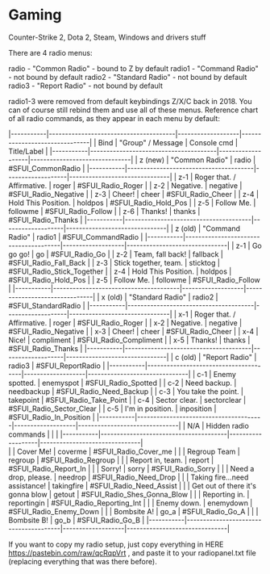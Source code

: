 # Gaming
Counter-Strike 2, Dota 2, Steam, Windows and drivers stuff





There are 4 radio menus:

radio  - "Common Radio"   - bound to Z by default
radio1 - "Command Radio"  - not bound by default
radio2 - "Standard Radio" - not bound by default
radio3 - "Report Radio"   - not bound by default

radio1-3 were removed from default keybindings Z/X/C back in 2018. You can of course still rebind them and use all of these menus.
Reference chart of all radio commands, as they appear in each menu by default:

|-----------|---------------------------------------|-------------------|-------------------------------|
|	Bind	|	"Group" / Message					|	Console cmd		|	Title/Label					|
|-----------|---------------------------------------|-------------------|-------------------------------|
|	z (new)	|	"Common Radio"						|	radio			|	#SFUI_CommonRadio			|
|-----------|---------------------------------------|-------------------|-------------------------------|
|	z-1		|	Roger that. / Affirmative.			|	roger			|	#SFUI_Radio_Roger			|
|	z-2		|	Negative. 							|	negative		|	#SFUI_Radio_Negative		|
|	z-3		|	Cheer! 								|	cheer			|	#SFUI_Radio_Cheer			|
|	z-4		|	Hold This Position.					|	holdpos			|	#SFUI_Radio_Hold_Pos		|
|	z-5		|	Follow Me.							|	followme		|	#SFUI_Radio_Follow			|
|	z-6		|	Thanks!								|	thanks			|	#SFUI_Radio_Thanks			|
|-----------|---------------------------------------|-------------------|-------------------------------|
|	z (old)	|	"Command Radio"						|	radio1			|	#SFUI_CommandRadio			|
|-----------|---------------------------------------|-------------------|-------------------------------|
|	z-1		|	Go go go!							|	go				|	#SFUI_Radio_Go				|
|	z-2		|	Team, fall back!					|	fallback		|	#SFUI_Radio_Fall_Back		|
|	z-3		|	Stick together, team.				|	sticktog		|	#SFUI_Radio_Stick_Together	|
|	z-4		|	Hold This Position.					|	holdpos			|	#SFUI_Radio_Hold_Pos		|
|	z-5		|	Follow Me.							|	followme		|	#SFUI_Radio_Follow			|
|-----------|---------------------------------------|-------------------|-------------------------------|
|	x (old)	|	"Standard Radio"					|	radio2			|	#SFUI_StandardRadio			|
|-----------|---------------------------------------|-------------------|-------------------------------|
|	x-1		|	Roger that. / Affirmative. 			|	roger			|	#SFUI_Radio_Roger			|
|	x-2		|	Negative. 							|	negative		|	#SFUI_Radio_Negative		|
|	x-3		|	Cheer! 								|	cheer			|	#SFUI_Radio_Cheer			|
|	x-4		|	Nice!								|	compliment		|	#SFUI_Radio_Compliment		|
|	x-5		|	Thanks!								|	thanks			|	#SFUI_Radio_Thanks			|
|-----------|---------------------------------------|-------------------|-------------------------------|
|	c (old)	|	"Report Radio"						|	radio3			|	#SFUI_ReportRadio			|
|-----------|---------------------------------------|-------------------|-------------------------------|
|	c-1		|	Enemy spotted. 						|	enemyspot		|	#SFUI_Radio_Spotted			|
|	c-2		|	Need backup. 						|	needbackup		|	#SFUI_Radio_Need_Backup		|
|	c-3		|	You take the point. 				|	takepoint		|	#SFUI_Radio_Take_Point		|
|	c-4		|	Sector clear. 						|	sectorclear		|	#SFUI_Radio_Sector_Clear	|
|	c-5		|	I'm in position. 					|	inposition		|	#SFUI_Radio_In_Position		|
|-----------|---------------------------------------|-------------------|-------------------------------|
|	N/A		|	Hidden radio commands				|					|								|
|-----------|---------------------------------------|-------------------|-------------------------------|		
|			|	Cover Me!							|	coverme			|	#SFUI_Radio_Cover_me		|
|			|	Regroup Team						|	regroup			|	#SFUI_Radio_Regroup			|
|			|	Report in, team. 					|	report			|	#SFUI_Radio_Report_In		|
|			|	Sorry!		 						|	sorry			|	#SFUI_Radio_Sorry			|
|			|	Need a drop, please.				|	needrop			|	#SFUI_Radio_Need_Drop		|
|			|	Taking fire...need assistance!		|	takingfire		|	#SFUI_Radio_Need_Assist		|
|			|	Get out of there it's gonna blow	|	getout			|	#SFUI_Radio_Shes_Gonna_Blow	|
|			|	Reporting in. 						|	reportingin		|	#SFUI_Radio_Reporting_Int	|
|			|	Enemy down.							|	enemydown		|	#SFUI_Radio_Enemy_Down		|
|			|	Bombsite A! 						|	go_a			|	#SFUI_Radio_Go_A			|
|			|	Bombsite B! 						|	go_b			|	#SFUI_Radio_Go_B			|
|-----------|---------------------------------------|-------------------|-------------------------------|


If you want to copy my radio setup, just copy everything in HERE https://pastebin.com/raw/qcRqpVrt , and paste it to your radiopanel.txt file (replacing everything that was there before). 
